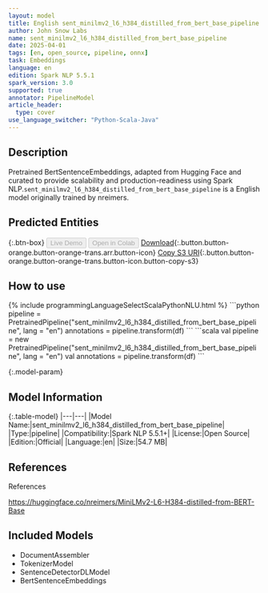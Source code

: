 ```yaml
---
layout: model
title: English sent_minilmv2_l6_h384_distilled_from_bert_base_pipeline pipeline BertSentenceEmbeddings from nreimers
author: John Snow Labs
name: sent_minilmv2_l6_h384_distilled_from_bert_base_pipeline
date: 2025-04-01
tags: [en, open_source, pipeline, onnx]
task: Embeddings
language: en
edition: Spark NLP 5.5.1
spark_version: 3.0
supported: true
annotator: PipelineModel
article_header:
  type: cover
use_language_switcher: "Python-Scala-Java"
---
```


## Description

Pretrained BertSentenceEmbeddings, adapted from Hugging Face and curated to provide scalability and production-readiness using Spark NLP.`sent_minilmv2_l6_h384_distilled_from_bert_base_pipeline` is a English model originally trained by nreimers.

## Predicted Entities



{:.btn-box}
<button class="button button-orange" disabled>Live Demo</button>
<button class="button button-orange" disabled>Open in Colab</button>
[Download](https://s3.amazonaws.com/auxdata.johnsnowlabs.com/public/models/sent_minilmv2_l6_h384_distilled_from_bert_base_pipeline_en_5.5.1_3.0_1743506103672.zip){:.button.button-orange.button-orange-trans.arr.button-icon}
[Copy S3 URI](s3://auxdata.johnsnowlabs.com/public/models/sent_minilmv2_l6_h384_distilled_from_bert_base_pipeline_en_5.5.1_3.0_1743506103672.zip){:.button.button-orange.button-orange-trans.button-icon.button-copy-s3}

## How to use



<div class="tabs-box" markdown="1">
{% include programmingLanguageSelectScalaPythonNLU.html %}
```python
pipeline = PretrainedPipeline("sent_minilmv2_l6_h384_distilled_from_bert_base_pipeline", lang = "en")
annotations =  pipeline.transform(df)
```
```scala
val pipeline = new PretrainedPipeline("sent_minilmv2_l6_h384_distilled_from_bert_base_pipeline", lang = "en")
val annotations = pipeline.transform(df)
```
</div>

{:.model-param}
## Model Information

{:.table-model}
|---|---|
|Model Name:|sent_minilmv2_l6_h384_distilled_from_bert_base_pipeline|
|Type:|pipeline|
|Compatibility:|Spark NLP 5.5.1+|
|License:|Open Source|
|Edition:|Official|
|Language:|en|
|Size:|54.7 MB|

## References

References

https://huggingface.co/nreimers/MiniLMv2-L6-H384-distilled-from-BERT-Base

## Included Models

- DocumentAssembler
- TokenizerModel
- SentenceDetectorDLModel
- BertSentenceEmbeddings